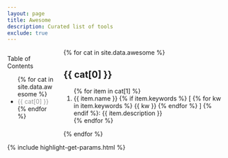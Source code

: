 ```yaml
---
layout: page
title: Awesome
description: Curated list of tools
exclude: true
---
```





<div class="columns is-desktop">
    <div class="column is-2">
        <aside class="menu">
            <p class="menu-label">
                Table of Contents
            </p>
            <ul class="menu-list">
                {% for cat in site.data.awesome %}
                <li><a href="#{{ cat[0] }}" class="codinfox-category-mark" style="color:#999;text-decoration: none;"> {{ cat[0] }} </a></li>
                {% endfor %}
            </ul>
        </aside>
    </div>
    <div class="column is-10">
        {% for cat in site.data.awesome %}
        <h2 id="{{ cat[0] }}">{{ cat[0] }}</h2>
        <ol type="1">
            {% for item in cat[1] %}
            <li> <a href="{{ item.link }}" style="text-decoration: none;" target="_blank">  {{ item.name }} </a> {% if item.keywords %} [<div class="tags" style="display: inline;"> {% for kw in item.keywords %} <span class="tag">{{ kw }}</span> {% endfor %} </div>] {% endif %}: {{ item.description }}
            </li>
            {% endfor %}
        </ol>
        {% endfor %}
    </div>
</div>

{% include highlight-get-params.html %}